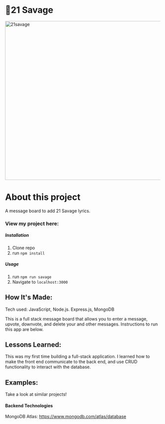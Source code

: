 # 🚀21 Savage

<img width="516" alt="21savage" src="https://github.com/JacinthaDev/savage-complete/assets/129231721/ca646664-0d85-48c0-966c-844ca73dcc3e">


# About this project
A message board to add 21 Savage lyrics.


### View my project here: 

##### Installation

1. Clone repo
2. run `npm install`

##### Usage

1. run `npm run savage`
2. Navigate to `localhost:3000`



## How It's Made:
Tech used: JavaScript, Node.js. Express.js, MongoDB

This is a full stack message board that allows you to enter a message, upvote, downvote, and delete your and other messages. Instructions to run this app are below. 


## Lessons Learned:
This was my first time building a full-stack application. I learned how to make the front end communicate to the back end, and use CRUD functionality to interact with the database.

## Examples:
Take a look at similar projects!


#### Backend Technologies
MongoDB Atlas: https://www.mongodb.com/atlas/database
